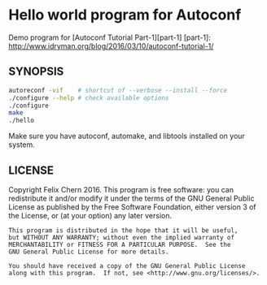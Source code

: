 Hello world program for Autoconf
================================

Demo program for [Autoconf Tutorial Part-1][part-1]
[part-1]: http://www.idryman.org/blog/2016/03/10/autoconf-tutorial-1/

SYNOPSIS
---------

```bash
autoreconf -vif    # shortcut of --verbose --install --force
./configure --help # check available options
./configure
make
./hello
```

Make sure you have autoconf, automake, and libtools installed on your system.

LICENSE
-------

Copyright Felix Chern 2016. 
    This program is free software: you can redistribute it and/or modify
    it under the terms of the GNU General Public License as published by
    the Free Software Foundation, either version 3 of the License, or
    (at your option) any later version.

    This program is distributed in the hope that it will be useful,
    but WITHOUT ANY WARRANTY; without even the implied warranty of
    MERCHANTABILITY or FITNESS FOR A PARTICULAR PURPOSE.  See the
    GNU General Public License for more details.

    You should have received a copy of the GNU General Public License
    along with this program.  If not, see <http://www.gnu.org/licenses/>.
